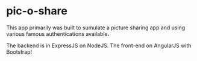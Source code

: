 # pic-o-share

This app primarily was built to sumulate a picture sharing app and using various famous authentications available.

The backend is in ExpressJS on NodeJS.
The front-end on AngularJS with Bootstrap!
